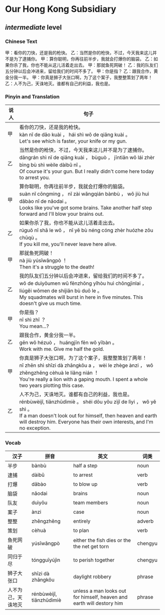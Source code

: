 # Our Hong Kong Subsidiary
## *intermediate* level

### Chinese Text
甲：看你的刀快，还是我的枪快。
乙：当然是你的枪快，不过，今天我来这儿并不是为了逮捕你。
甲：算你聪明，你再往前半步，我就会打爆你的脑袋。
乙：如果你杀了我，你也不能从这儿活着走出去。
甲：那就鱼死网破！
乙：我的队友们五分钟以后会冲进来，留给我们的时间不多了。
甲：你是指？
乙：跟我合作，黄金分我一半。
甲：你真是狮子大张口啊，为了这个案子，我整整策划了两年！
乙：人不为己，天诛地灭。谁都有自己的利益，我也是。

### Pinyin and Translation
|说人|句子|
|----|----|
|甲|看你的刀快，还是我的枪快。<br />kàn nǐ de dāo kuài ， hái shì wǒ de qiāng kuài 。<br />Let's see which is faster, your knife or my gun.|
|乙|当然是你的枪快，不过，今天我来这儿并不是为了逮捕你。<br />dāngrán shì nǐ de qiāng kuài ， bùguò ， jīntiān wǒ lái zhèr bìng  bù shì wèile dàibǔ nǐ 。<br />Of course it's your gun. But I really didn't come here today to arrest you.|
|甲|算你聪明，你再往前半步，我就会打爆你的脑袋。<br />suàn nǐ cōngming ， nǐ zài wǎngqián bànbù ， wǒ jiù huì dǎbào nǐ de nǎodai 。<br />Looks like you've got some brains. Take another half step forward and I'll blow your brains out.|
|乙|如果你杀了我，你也不能从这儿活着走出去。<br />rúguǒ nǐ shā le wǒ ， nǐ yě bù néng cóng zhèr huózhe zǒu  chūqù 。<br />If you kill me, you'll never leave here alive.|
|甲|那就鱼死网破！<br />nà jiù yúsǐwǎngpò ！<br />Then it's a struggle to the death!|
|乙|我的队友们五分钟以后会冲进来，留给我们的时间不多了。<br />wǒ de duìyǒumen wǔ fēnzhōng yǐhòu huì chōngjìnlai ， liúgěi wǒmen de shíjiān bù duō le 。<br />My squadmates will burst in here in five minutes. This doesn't give us much time.|
|甲|你是指？<br />nǐ shì zhǐ ？<br />You mean...?|
|乙|跟我合作，黄金分我一半。<br />gēn wǒ hézuò ， huángjīn fēn wǒ yībàn 。<br />Work with me. Give me half the gold.|
|甲|你真是狮子大张口啊，为了这个案子，我整整策划了两年！<br />nǐ zhēn shì shīzi dà zhāngkǒu a ， wèi le zhège ànzi ， wǒ zhěngzhěng cèhuà le liǎng nián ！<br />You're really a lion with a gaping mouth. I spent a whole two years plotting this case.|
|乙|人不为己，天诛地灭。谁都有自己的利益，我也是。<br />rénbùwèijǐ, tiānzhūdìmiè 。 shéi dōu yǒu zìjǐ de lìyi ， wǒ yě shì 。<br />If a man doesn't look out for himself, then heaven and earth will destroy him. Everyone has their own interests, and I'm no exception.|
### Vocab
|汉子|拼音|英文|词类|
|----|----|----|----|
|半步|bànbù|half a step|noun|
|逮捕|dàibǔ|to arrest|verb|
|打爆|dǎbào|to blow up|verb|
|脑袋|nǎodai|brains|noun|
|队友|duìyǒu|team members|noun|
|案子|ànzi|case|noun|
|整整|zhěngzhěng|entirely|adverb|
|策划|cèhuà|to plan|verb|
|鱼死网破|yúsǐwǎngpò|either the fish dies or the the net get torn|chengyu|
|同归于尽|tóngguīyújìn|to perish together|chengyu|
|狮子大张口|shīzi dà zhāngkǒu|daylight robbery|phrase|
|人不为己，天诛地灭|rénbùwèijǐ, tiānzhūdìmiè|unless a man looks out for himself, heaven and earth will destory him|phrase|